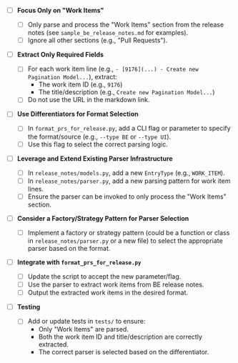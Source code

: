 - [ ] **Focus Only on "Work Items"**

  - [ ] Only parse and process the "Work Items" section from the release notes (see `sample_be_release_notes.md` for examples).
  - [ ] Ignore all other sections (e.g., "Pull Requests").

- [ ] **Extract Only Required Fields**

  - [ ] For each work item line (e.g., `- [9176](...) - Create new Pagination Model...`), extract:
    - The work item ID (e.g., `9176`)
    - The title/description (e.g., `Create new Pagination Model...`)
  - [ ] Do not use the URL in the markdown link.

- [ ] **Use Differentiators for Format Selection**

  - [ ] In `format_prs_for_release.py`, add a CLI flag or parameter to specify the format/source (e.g., `--type BE` or `--type UI`).
  - [ ] Use this flag to select the correct parsing logic.

- [ ] **Leverage and Extend Existing Parser Infrastructure**

  - [ ] In `release_notes/models.py`, add a new `EntryType` (e.g., `WORK_ITEM`).
  - [ ] In `release_notes/parser.py`, add a new parsing pattern for work item lines.
  - [ ] Ensure the parser can be invoked to only process the "Work Items" section.

- [ ] **Consider a Factory/Strategy Pattern for Parser Selection**

  - [ ] Implement a factory or strategy pattern (could be a function or class in `release_notes/parser.py` or a new file) to select the appropriate parser based on the format.

- [ ] **Integrate with `format_prs_for_release.py`**

  - [ ] Update the script to accept the new parameter/flag.
  - [ ] Use the parser to extract work items from BE release notes.
  - [ ] Output the extracted work items in the desired format.

- [ ] **Testing**

  - [ ] Add or update tests in `tests/` to ensure:
    - Only "Work Items" are parsed.
    - Both the work item ID and title/description are correctly extracted.
    - The correct parser is selected based on the differentiator.
